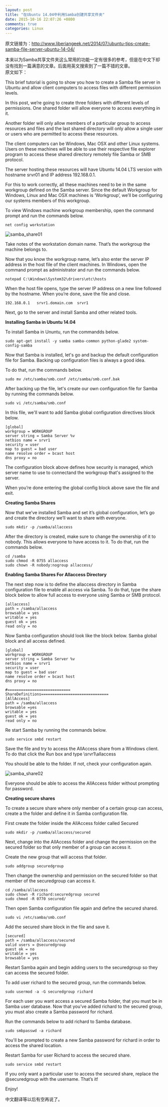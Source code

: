 ```yaml
---
layout: post
title: "在Ubuntu 14.04中利用Samba创建共享文件夹"
date: 2015-10-16 22:07:26 +0800
comments: true
categories: Linux
---
```

原文链接为：http://www.liberiangeek.net/2014/07/ubuntu-tips-create-samba-file-server-ubuntu-14-04/

本来以为Samba共享文件夹这么常用的功能一定有很多的参考，但是在中文下却没有找到一篇满意的文章。后面用英文搜索到了一篇不错的文章。  
原文如下：  

This brief tutorial is going to show you how to create a Samba file server in Ubuntu and allow client computers to access files with different permission levels.  

In this post, we’re going to create three folders with different levels of permissions. One shared folder will allow everyone to access everything in it.  

Another folder will only allow members of a particular group to access resources and files and the last shared directory will only allow a single user or users who are permitted to access these resources.  

The client computers can be Windows, Mac OSX and other Linux systems. Users on these machines will be able to use their respective file explorer program to access these shared directory remotely file Samba or SMB protocol.  

The server hosting these resources will have Ubuntu 14.04 LTS version with hostname srvr01 and IP address 192.168.0.1.  

For this to work correctly, all these machines need to be in the same workgroup defined on the Samba server. Since the default Workgroup for Windows, Linux and Mac OSX machines is ‘Workgroup’, we’ll be configuring our systems members of this workgroup.  


To view Windows machine workgroup membership, open the command prompt and run the commands below.  

	net config workstation

![samba_share01](http://7xn1yt.com1.z0.glb.clouddn.com/samba-share01.png)

Take notes of the workstation domain name. That’s the workgroup the machine belongs to.  

Now that you know the workgroup name, let’s also enter the server IP address in the host file of the client machines. In Windows, open the command prompt as administrator and run the commands below.  

	notepad C:\Windows\System32\drivers\etc\hosts

When the host file opens, type the server IP address on a new line followed by the hostname. When you’re done, save the file and close.  

	192.168.0.1	  srvr1.domain.com  srvr1

Next, go to the server and install Samba and other related tools.  

**Installing Samba in Ubuntu 14.04**  

To install Samba in Ununtu, run the commandds below.  

	sudo apt-get install -y samba samba-common python-glade2 system-config-samba

Now that Samba is installed, let's go and backup the default configuration file for Samba. Backing up configuration files is always a good idea.  

To do that, run the commands below.   

	sudo mv /etc/samba/smb.conf /etc/samba/smb.conf.bak

After backing up the file, let's create our own configuration file for Samba by running the commands below.  

	sudo vi /etc/samba/smb.conf

In this file, we'll want to add Samba global configuration directives block below.  

	[global]
	workgroup = WORKGROUP
	server string = Samba Server %v
	netbios name = srvr1
	security = user
	map to guest = bad user
	name resolve order = bcast host
	dns proxy = no

The configuration block above defines how security is managed, which server name to use to connectand the workgroup that's assigned to the server.  

When you’re done entering the global config block above save the file and exit.  

 

**Creating Samba Shares**  

Now that we’ve installed Samba and set it’s global configuration, let’s go and create the directory we’ll want to share with everyone.  

	sudo mkdir -p /samba/allaccess

After the directory is created, make sure to change the ownership of it to nobody. This allows everyone to have access to it. To do that, run the commands below.  

	cd /samba
	sudo chmod -R 0755 allaccess
	sudo chown -R nobody:nogroup allaccess/

**Enabling Samba Shares For Allaccess Directory**  

The next step now is to define the allaccess directory in Samba configuration file to enable all access via Samba. To do that, type the share block below to allow full access to everyone using Samba or SMB protocol.  

	[allaccess]
    path = /samba/allaccess
    browsable = yes
    writable = yes
    guest ok = yes
    read only = no

Now Samba configuration should look like the block below. Samba global block and all access defined.  

	[global]
	workgroup = WORKGROUP
	server string = Samba Server %v
	netbios name = srvr1
	security = user
	map to guest = bad user
	name resolve order = bcast host
	dns proxy = no

	#============================ ShareDefinitions==============================
	[AllAccess]
	path = /samba/allaccess
	browsable =yes
	writable = yes
	guest ok = yes
	read only = no

Re start Samba by running the commands below.  

	sudo service smbd restart

Save the file and try to access the AllAccess share from a Windows client. To do that click the Run box and type \\srvr1\allaccess  

You should be able to the folder. If not, check your configuration again.  

![samba_share02](http://7xn1yt.com1.z0.glb.clouddn.com/samba-share02.png)

Everyone should be able to access the AllAccess folder without prompting for password.  

 

**Creating secure shares**  


To create a secure share where only member of a certain group can access, create a the folder and define it in Samba configuration file.  

First create the folder inside the AllAccess folder called Secured  

	sudo mkdir -p /samba/allaccess/secured

Next, change into the AllAccess folder and change the permission on the secured folder so that only member of a group can access it.  

Create the new group that will access that folder.  

	sudo addgroup securedgroup

Then change the ownership and permission on the secured folder so that member of the securedgroup can access it.  

	cd /samba/allaccess
	sudo chown -R richard:securedgroup secured
	sudo chmod -R 0770 secured/

Then open Samba configuration file again and define the secured shared.  

	sudo vi /etc/samba/smb.conf 

Add the secured share block in the file and save it.  

	[secured]
	path = /samba/allaccess/secured
	valid users = @securedgroup
	guest ok = no
	writable = yes
	browsable = yes

Restart Samba again and begin adding users to the securedgroup so they can access the secured folder.  

To add user richard to the secured group, run the commands below.  

	sudo usermod -a -G securedgroup richard

For each user you want access a secured Samba folder, that you must be in Samba user database. Now that you’ve added richard to the secured group, you must also create a Samba password for richard.  

Run the commands below to add richard to Samba database.  

	sudo smbpasswd -a richard

You'll be prompted to create a new Samba password for richard in order to access the shared location.  

Restart Samba for user Richard to access the secured share.  

	sudo service smbd restart

If you only want a particular user to access the secured share, replace the @securedgroup with the username. That’s it!  

Enjoy!  

中文翻译等以后有空再说了。  